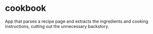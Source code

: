 # cookbook
App that parses a recipe page and extracts the ingredients and cooking instructions, cutting out the unnecessary backstory.
